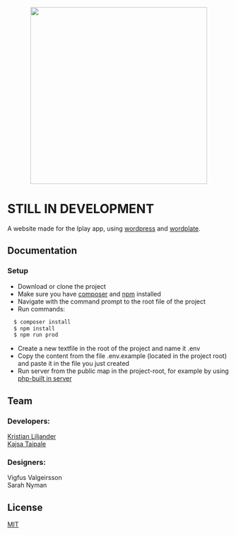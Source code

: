 <p align="center">
<img src="https://raw.githubusercontent.com/krisKurken/Iplay/master/public/themes/Iplay/screenshot.png" height="400px">
</p>

# STILL IN DEVELOPMENT

A website made for the Iplay app, using [wordpress](https://wordpress.org/) and [wordplate](https://wordplate.github.io).

## Documentation

### Setup
- Download or clone the project
- Make sure you have [composer](https://github.com/composer/composer) and [npm](https://docs.npmjs.com/) installed
- Navigate with the command prompt to the root file of the project
- Run commands:
```sh
  $ composer install
  $ npm install
  $ npm run prod
```
- Create a new textfile in the root of the project and name it .env
- Copy the content from the file .env.example (located in the project root) and paste it in the file you just created
- Run server from the public map in the project-root, for example by using [php-built in server](http://php.net/manual/en/features.commandline.webserver.php)

## Team  

### Developers:  
[Kristian Liljander](https://github.com/krisKurken)  
[Kajsa Taipale](https://github.com/kajsataipale)  

### Designers:
Vigfus Valgeirsson  
Sarah Nyman  

## License

[MIT](LICENSE)
